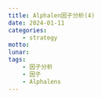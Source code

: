 ```yaml
---
title: Alphalen因子分析(4)
date: 2024-01-11
categories: 
    - strategy
motto:
lunar:
tags: 
    - 因子分析
    - 因子
    - Alphalens
---
```


